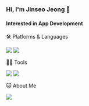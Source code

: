 ### Hi, I'm Jinseo Jeong 👋

#### Interested in App Development 

🛠️ Platforms & Languages

<img src="https://img.shields.io/badge/android-3DDC84?style=flat-square&logo=android&logoColor=white"/> 

<img src="https://img.shields.io/badge/kotlin-7F52FF?style=flat-square&logo=kotlin&logoColor=white"/>

💪🏼 Tools 

<img src="https://img.shields.io/badge/GitHub-181717?style=flat-square&logo=GitHub&logoColor=white"/> <img src="https://img.shields.io/badge/notion-000000?style=flat-square&logo=notion&logoColor=white"/>

🐱 About Me

<img src="https://img.shields.io/badge/GitHub-181717?style=flat-square&logo=GitHub&logoColor=white"/>
